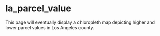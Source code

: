 # la_parcel_value

This page will eventually display a chloropleth map depicting higher and lower parcel values in Los Angeles county. 
